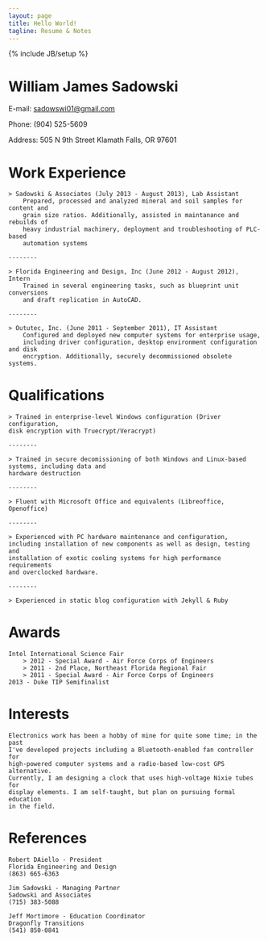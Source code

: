 ```yaml
---
layout: page
title: Hello World!
tagline: Resume & Notes
---
```

{% include JB/setup %}

William James Sadowski
======================

E-mail:		sadowswi01@gmail.com

Phone:		(904) 525-5609

Address:	505 N 9th Street
			Klamath Falls, OR 97601


Work Experience
========================
	> Sadowski & Associates (July 2013 - August 2013), Lab Assistant
		Prepared, processed and analyzed mineral and soil samples for content and
		grain size ratios. Additionally, assisted in maintanance and rebuilds of
		heavy industrial machinery, deployment and troubleshooting of PLC-based
		automation systems

	--------

	> Florida Engineering and Design, Inc (June 2012 - August 2012), Intern
		Trained in several engineering tasks, such as blueprint unit conversions
		and draft replication in AutoCAD.

	--------

	> Oututec, Inc. (June 2011 - September 2011), IT Assistant
		Configured and deployed new computer systems for enterprise usage,
		including driver configuration, desktop environment configuration and disk
		encryption. Additionally, securely decommissioned obsolete systems.

Qualifications
========================
	> Trained in enterprise-level Windows configuration (Driver configuration,
	disk encryption with Truecrypt/Veracrypt)

	--------

	> Trained in secure decomissioning of both Windows and Linux-based systems, including data and
	hardware destruction

	--------

	> Fluent with Microsoft Office and equivalents (Libreoffice,
	Openoffice)

	--------

	> Experienced with PC hardware maintenance and configuration,
	including installation of new components as well as design, testing and
	installation of exotic cooling systems for high performance requirements
	and overclocked hardware.

	--------

	> Experienced in static blog configuration with Jekyll & Ruby

Awards
========================
	Intel International Science Fair
		> 2012 - Special Award - Air Force Corps of Engineers
		> 2011 - 2nd Place, Northeast Florida Regional Fair
		> 2011 - Special Award - Air Force Corps of Engineers
	2013 - Duke TIP Semifinalist

Interests
========================
	Electronics work has been a hobby of mine for quite some time; in the past
	I've developed projects including a Bluetooth-enabled fan controller for
	high-powered computer systems and a radio-based low-cost GPS alternative.
	Currently, I am designing a clock that uses high-voltage Nixie tubes for
	display elements. I am self-taught, but plan on pursuing formal education
	in the field.

References
========================
	Robert DAiello - President
	Florida Engineering and Design
	(863) 665-6363

	Jim Sadowski - Managing Partner
	Sadowski and Associates
	(715) 383-5088

	Jeff Mortimore - Education Coordinator
	Dragonfly Transitions
	(541) 850-0841
